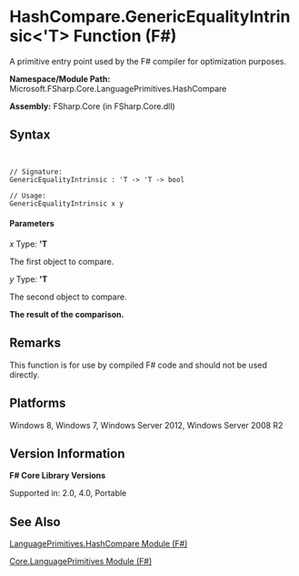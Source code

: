 # HashCompare.GenericEqualityIntrinsic<'T> Function (F#)

A primitive entry point used by the F# compiler for optimization purposes.

**Namespace/Module Path:** Microsoft.FSharp.Core.LanguagePrimitives.HashCompare

**Assembly:** FSharp.Core (in FSharp.Core.dll)


## Syntax


```


// Signature:
GenericEqualityIntrinsic : 'T -> 'T -> bool

// Usage:
GenericEqualityIntrinsic x y

```



#### Parameters
*x*
Type: **'T**


The first object to compare.


*y*
Type: **'T**


The second object to compare.



**The result of the comparison.**
## Remarks
This function is for use by compiled F# code and should not be used directly.


## Platforms
Windows 8, Windows 7, Windows Server 2012, Windows Server 2008 R2


## Version Information
**F# Core Library Versions**

Supported in: 2.0, 4.0, Portable




## See Also
[LanguagePrimitives.HashCompare Module &#40;F&#35;&#41;](LanguagePrimitives.HashCompare-Module-%28FSharp%29.md)

[Core.LanguagePrimitives Module &#40;F&#35;&#41;](Core.LanguagePrimitives-Module-%28FSharp%29.md)

